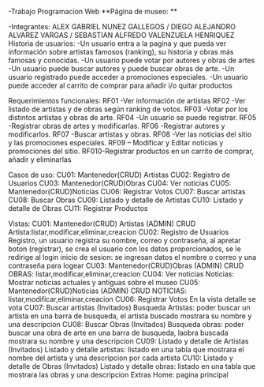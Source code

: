 -Trabajo Programacion Web
**Página de museo: **

-Integrantes: ALEX GABRIEL NUNEZ GALLEGOS / DIEGO ALEJANDRO ALVAREZ VARGAS / SEBASTIAN ALFREDO VALENZUELA HENRIQUEZ
Historia de usuarios:
-Un usuario entra a la pagina y que pueda ver información sobre artistas famosos (ranking), su historia y obras más famosas y conocidas.
-Un usuario puede votar por autores y obras de artes
-Un usuario puede buscar autores y puede buscar obras de arte.
-Un usuario registrado puede acceder a promociones especiales.
-Un usuario puede acceder al carrito de comprar para añadir i/o quitar productos

Requerimientos funcionales:
RF01 -Ver información de artistas
RF02 -Ver listado de artistas y de obras según ranking de votos.
RF03 -Votar por los distintos artistas y obras de arte.
RF04 -Un usuario se puede registrar.
RF05 -Registrar obras de artes y modificarlas.
RF06 -Registrar autores y modificarlos.
RF07 -Buscar artistas y obras.
RF08 -Ver las noticias del sitio y las promociones especiales.
RF09 – Modificar y Editar noticias y promociones del sitio.
RF010-Registrar productos en un carrito de comprar, añadir y eliminarlas

Casos de uso:
CU01: Mantenedor(CRUD) Artistas
CU02: Registro de Usuarios
CU03: Mantenedor(CRUD)Obras
CU04: Ver noticias
CU05: Mantenedor(CRUD)Noticias
CU06: Registrar Votos
CU07: Buscar artistas
CU08: Buscar Obras
CU09: Listado y detalle de Artistas
CU10: Listado y detalle de Obras
CU11: Registrar Productos

Vistas:
CU01: Mantenedor(CRUD) Artistas
(ADMIN) CRUD Artista:listar,modificar,eliminar,creacion
CU02: Registro de Usuarios
Registro, un usuario registra su nombre, correo y contraseña, al apretar boton (registrar), se crea el usuario con los datos proporcionados, se le redirige al login
inicio de sesion: se ingresan datos el nombre o correo y una contraseña para logear
CU03: Mantenedor(CRUD)Obras
(ADMIN) CRUD OBRAS: listar,modificar,eliminar,creacion
CU04: Ver noticias
Noticias: Mostrar noticias actuales y antiguas sobre el museo
CU05: Mantenedor(CRUD)Noticias
(ADMIN) CRUD NOTICIAS: listar,modificar,eliminar,creacion
CU06: Registrar Votos
En la vista detalle se vota
CU07: Buscar artistas
(Invitados) Busqueda Artistas: poder buscar un artista en una barra de busqueda, el artista buscado mostrara su nombre y una descripcion
CU08: Buscar Obras
(Invitados) Busqueda obras: poder buscar una obra de arte en una barra de busqueda, laobra buscada mostrara su nombre y una descripcion
CU09: Listado y detalle de Artistas
(Invitados) Listado y detalle artistas: listado en una tabla que mostrara el nombre del artista y una descripcion por cada artista
CU10: Listado y detalle de Obras
(Invitados) Listado y detalle obras: listado en una tabla que mostrara las obras y una descripcion
Extras
Home: pagina principal
